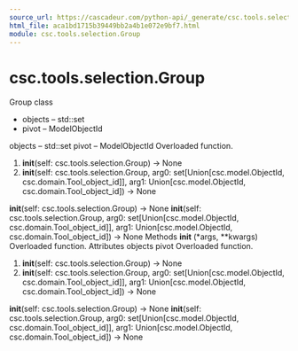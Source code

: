 ```yaml
---
source_url: https://cascadeur.com/python-api/_generate/csc.tools.selection.Group.html
html_file: aca1bd1715b39449bb2a4b1e072e9bf7.html
module: csc.tools.selection.Group
---
```


# csc.tools.selection.Group 

Group class
- objects – std::set<ModelObjectId>
- pivot – ModelObjectId

objects – std::set<ModelObjectId> pivot – ModelObjectId Overloaded function.
1. __init__(self: csc.tools.selection.Group) -> None
2. __init__(self: csc.tools.selection.Group, arg0: set[Union[csc.model.ObjectId, csc.domain.Tool_object_id]], arg1: Union[csc.model.ObjectId, csc.domain.Tool_object_id]) -> None

__init__(self: csc.tools.selection.Group) -> None __init__(self: csc.tools.selection.Group, arg0: set[Union[csc.model.ObjectId, csc.domain.Tool_object_id]], arg1: Union[csc.model.ObjectId, csc.domain.Tool_object_id]) -> None Methods __init__ (*args, **kwargs) Overloaded function. Attributes objects pivot Overloaded function.
1. __init__(self: csc.tools.selection.Group) -> None
2. __init__(self: csc.tools.selection.Group, arg0: set[Union[csc.model.ObjectId, csc.domain.Tool_object_id]], arg1: Union[csc.model.ObjectId, csc.domain.Tool_object_id]) -> None

__init__(self: csc.tools.selection.Group) -> None __init__(self: csc.tools.selection.Group, arg0: set[Union[csc.model.ObjectId, csc.domain.Tool_object_id]], arg1: Union[csc.model.ObjectId, csc.domain.Tool_object_id]) -> None